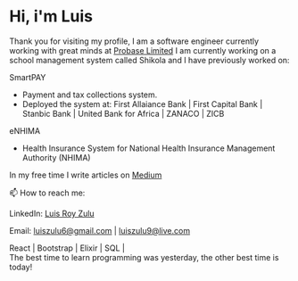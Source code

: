 <h1> Hi, i'm Luis </h1>

Thank you for visiting my profile, I am a software engineer currently working with great minds at <a href="https://probasegroup.com">Probase Limited</a>
I am currently working on a school management system called Shikola and I have previously worked on:

SmartPAY
- Payment and tax collections system.
- Deployed the system at:
  First Allaiance Bank | First Capital Bank | Stanbic Bank | United Bank for Africa | ZANACO | ZICB

eNHIMA
- Health Insurance System for National Health Insurance Management Authority (NHIMA)

In my free time I write articles on <a href="https://luisroyzulu.medium.com/">Medium</a>

📫 How to reach me:

LinkedIn: <a href="https://www.linkedin.com/in/luis-roy-zulu-b7b49bb8/">Luis Roy Zulu</a>

Email: <a href="mailto:luiszulu6@gmail.com"> luiszulu6@gmail.com </a> | <a href="mailto:luiszulu9@live.com"> luiszulu9@live.com </a>


React | Bootstrap | Elixir | SQL |  <br>
The best time to learn programming was yesterday, the other best time is today!
 

<!--
**LuisRoyZulu06/LuisRoyZulu06** is a ✨ _special_ ✨ repository because its `README.md` (this file) appears on your GitHub profile.

Here are some ideas to get you started:
- 👋 Hi there

- 🔭 I’m currently working on ...
- 🌱 I’m currently learning ...
- 👯 I’m looking to collaborate on ...
- 🤔 I’m looking for help with ...
- 💬 Ask me about ...
- 📫 How to reach me: ...
- 😄 Pronouns: ...
- ⚡ Fun fact: ...
-->

